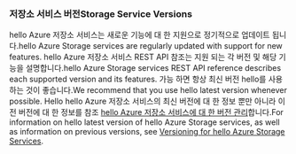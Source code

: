 ### <a name="storage-service-versions"></a><span data-ttu-id="e0b62-101">저장소 서비스 버전</span><span class="sxs-lookup"><span data-stu-id="e0b62-101">Storage Service Versions</span></span>
<span data-ttu-id="e0b62-102">hello Azure 저장소 서비스는 새로운 기능에 대 한 지원으로 정기적으로 업데이트 됩니다.</span><span class="sxs-lookup"><span data-stu-id="e0b62-102">hello Azure Storage services are regularly updated with support for new features.</span></span> <span data-ttu-id="e0b62-103">hello Azure 저장소 서비스 REST API 참조는 지원 되는 각 버전 및 해당 기능을 설명합니다.</span><span class="sxs-lookup"><span data-stu-id="e0b62-103">hello Azure Storage services REST API reference describes each supported version and its features.</span></span> <span data-ttu-id="e0b62-104">가능 하면 항상 최신 버전 hello를 사용 하는 것이 좋습니다.</span><span class="sxs-lookup"><span data-stu-id="e0b62-104">We recommend that you use hello latest version whenever possible.</span></span> <span data-ttu-id="e0b62-105">Hello hello Azure 저장소 서비스의 최신 버전에 대 한 정보 뿐만 아니라 이전 버전에 대 한 정보를 참조 [hello Azure 저장소 서비스에 대 한 버전 관리](https://msdn.microsoft.com/library/azure/dd894041.aspx)합니다.</span><span class="sxs-lookup"><span data-stu-id="e0b62-105">For information on hello latest version of hello Azure Storage services, as well as information on previous versions, see [Versioning for hello Azure Storage Services](https://msdn.microsoft.com/library/azure/dd894041.aspx).</span></span>  


